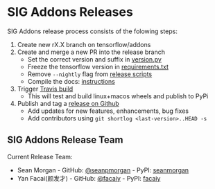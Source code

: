 # SIG Addons Releases

SIG Addons release process consists of the folowing steps:
1. Create new rX.X branch on tensorflow/addons
2. Create and merge a new PR into the release branch
	* Set the correct version and suffix in [version.py](https://github.com/tensorflow/addons/blob/master/tensorflow_addons/version.py)
	* Freeze the tensorflow version in [requirements.txt](https://github.com/tensorflow/addons/blob/master/requirements.txt)
	* Remove `--nightly` flag from [release scripts](https://github.com/tensorflow/addons/tree/master/tools/ci_build/builds)
	* Compile the docs: [instructions](https://github.com/tensorflow/addons/tree/master/tools/docs)
3. Trigger [Travis build](https://travis-ci.org/tensorflow/addons)
    * This will test and build linux+macos wheels and publish to PyPi
4. Publish and tag a [release on Github](https://github.com/tensorflow/addons/releases)
    * Add updates for new features, enhancements, bug fixes
    * Add contributors using `git shortlog <last-version>..HEAD -s`


## SIG Addons Release Team

Current Release Team:
- Sean Morgan - GitHub: [@seanpmorgan](https://github.com/seanpmorgan) - PyPI: [seanmorgan](https://pypi.org/user/seanmorgan/)
- Yan Facai(颜发才) - GitHub: [@facaiy](https://github.com/facaiy) - PyPI: [facaiy](https://pypi.org/user/facaiy/)
